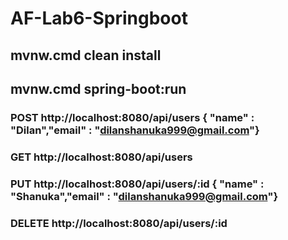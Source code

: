 # AF-Lab6-Springboot

## mvnw.cmd clean install

## mvnw.cmd spring-boot:run

### POST http://localhost:8080/api/users { "name" : "Dilan","email" : "dilanshanuka999@gmail.com"}

### GET http://localhost:8080/api/users

### PUT http://localhost:8080/api/users/:id { "name" : "Shanuka","email" : "dilanshanuka999@gmail.com"}

### DELETE http://localhost:8080/api/users/:id
